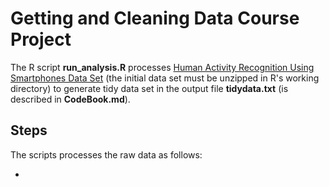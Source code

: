 Getting and Cleaning Data Course Project
=================

The R script **run_analysis.R** processes [Human Activity Recognition Using Smartphones Data Set](http://archive.ics.uci.edu/ml/datasets/Human+Activity+Recognition+Using+Smartphones) (the initial data set must be unzipped in R's working directory) to generate tidy data set in the output file **tidydata.txt** (is described in **CodeBook.md**).

## Steps

The scripts processes the raw data as follows:

* 



